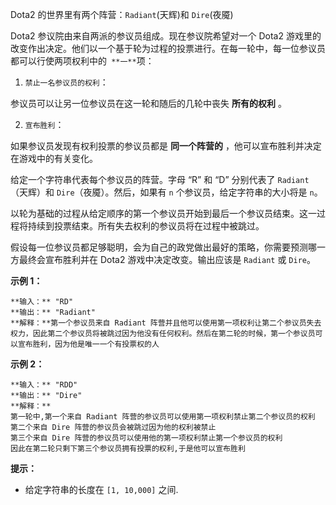 Dota2 的世界里有两个阵营：`Radiant`(天辉)和 `Dire`(夜魇)

Dota2 参议院由来自两派的参议员组成。现在参议院希望对一个 Dota2
游戏里的改变作出决定。他们以一个基于轮为过程的投票进行。在每一轮中，每一位参议员都可以行使两项权利中的` **一**`项：

  1. `禁止一名参议员的权利`：

参议员可以让另一位参议员在这一轮和随后的几轮中丧失 **所有的权利** 。

  2. `宣布胜利`：

如果参议员发现有权利投票的参议员都是 **同一个阵营的** ，他可以宣布胜利并决定在游戏中的有关变化。

给定一个字符串代表每个参议员的阵营。字母 “R” 和 “D” 分别代表了 `Radiant`（天辉）和 `Dire`（夜魇）。然后，如果有 `n`
个参议员，给定字符串的大小将是 `n`。

以轮为基础的过程从给定顺序的第一个参议员开始到最后一个参议员结束。这一过程将持续到投票结束。所有失去权利的参议员将在过程中被跳过。

假设每一位参议员都足够聪明，会为自己的政党做出最好的策略，你需要预测哪一方最终会宣布胜利并在 Dota2 游戏中决定改变。输出应该是 `Radiant` 或
`Dire`。

**示例 1：**

    
    
    **输入：** "RD"
    **输出：** "Radiant"
    **解释：**第一个参议员来自 Radiant 阵营并且他可以使用第一项权利让第二个参议员失去权力，因此第二个参议员将被跳过因为他没有任何权利。然后在第二轮的时候，第一个参议员可以宣布胜利，因为他是唯一一个有投票权的人
    

**示例 2：**

    
    
    **输入：** "RDD"
    **输出：** "Dire"
    **解释：**
    第一轮中,第一个来自 Radiant 阵营的参议员可以使用第一项权利禁止第二个参议员的权利
    第二个来自 Dire 阵营的参议员会被跳过因为他的权利被禁止
    第三个来自 Dire 阵营的参议员可以使用他的第一项权利禁止第一个参议员的权利
    因此在第二轮只剩下第三个参议员拥有投票的权利,于是他可以宣布胜利
    

**提示：**

  * 给定字符串的长度在 `[1, 10,000]` 之间.

